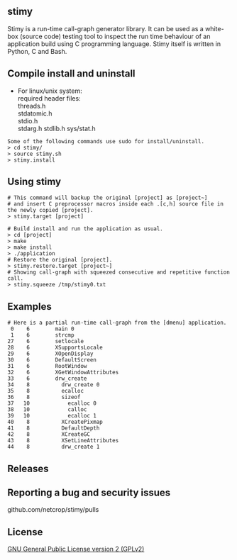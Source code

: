 ## stimy
Stimy is a run-time call-graph generator library. It can be used as a white-box (source code) testing tool to inspect the run time behaviour of an application build using C programming language.
Stimy itself is written in Python, C and Bash.
## Compile install and uninstall
* For linux/unix system:  
required header files:  
threads.h  
stdatomic.h  
stdio.h  
stdarg.h
stdlib.h
sys/stat.h
```
Some of the following commands use sudo for install/uninstall.
> cd stimy/
> source stimy.sh
> stimy.install
```
## Using stimy
```
# This command will backup the original [project] as [project~]
# and insert C preprocessor macros inside each .[c,h] source file in the newly copied [project].
> stimy.target [project]

# Build install and run the application as usual.
> cd [project]
> make
> make install
> ./application
# Restore the original [project].
> stimy.restore.target [project~]
# Showing call-graph with squeezed consecutive and repetitive function call.
> stimy.squeeze /tmp/stimy0.txt
```
## Examples
```
# Here is a partial run-time call-graph from the [dmenu] application.
 0    6        main 0
 1    6        strcmp
27    6        setlocale
28    6        XSupportsLocale
29    6        XOpenDisplay
30    6        DefaultScreen
31    6        RootWindow
32    6        XGetWindowAttributes
33    6        drw_create
34    8          drw_create 0
35    8          ecalloc
36    8          sizeof
37   10            ecalloc 0
38   10            calloc
39   10            ecalloc 1
40    8          XCreatePixmap
41    8          DefaultDepth
42    8          XCreateGC
43    8          XSetLineAttributes
44    8          drw_create 1
```
## Releases

## Reporting a bug and security issues

github.com/netcrop/stimy/pulls

## License

[GNU General Public License version 2 (GPLv2)](https://raw.githubusercontent.com/netcrop/lwrap/beta/LICENSE)
